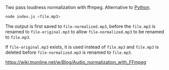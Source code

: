 Two pass loudness normalization with ffmpeg. Alternative to [Python](https://github.com/slhck/ffmpeg-normalize).

```sh
node index.js <file.mp3>
```

The output is first saved to `file-normalized.mp3`, before the `file.mp3` is renamed to `file-original.mp3` to allow `file-normalized.mp3` to be renamed to `file.mp3`.

If `file-original.mp3` exists, it is used instead of `file.mp3` and `file.mp3` is deleted before `file-normalized.mp3` is renamed to `file.mp3`.

https://wiki.tnonline.net/w/Blog/Audio_normalization_with_FFmpeg